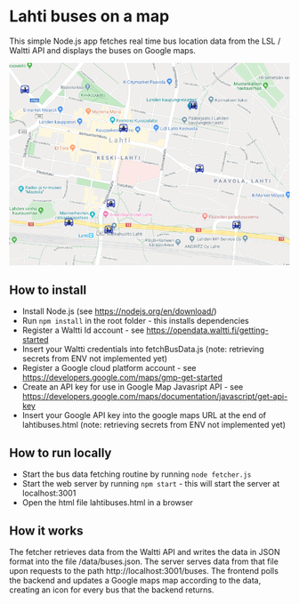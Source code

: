 # Lahti buses on a map
This simple Node.js app fetches real time bus location data from the LSL / Waltti API and displays the buses on Google maps.

![alt text](./lahtibuses_screen.png "Lahti buses screencapture")

## How to install
- Install Node.js (see https://nodejs.org/en/download/)
- Run `npm install` in the root folder - this installs dependencies
- Register a Waltti Id account - see https://opendata.waltti.fi/getting-started
- Insert your Waltti credentials into fetchBusData.js (note: retrieving secrets from ENV not implemented yet)
- Register a Google cloud platform account - see https://developers.google.com/maps/gmp-get-started
- Create an API key for use in Google Map Javasript API - see https://developers.google.com/maps/documentation/javascript/get-api-key
- Insert your Google API key into the google maps URL at the end of lahtibuses.html (note: retrieving secrets from ENV not implemented yet)

## How to run locally
- Start the bus data fetching routine by running `node fetcher.js`
- Start the web server by running `npm start` - this will start the server at localhost:3001
- Open the html file lahtibuses.html in a browser

## How it works
The fetcher retrieves data from the Waltti API and writes the data in JSON format into the file /data/buses.json. The server serves data from that file upon requests to the path http://localhost:3001/buses. The frontend polls the backend and updates a Google maps map according to the data, creating an icon for every bus that the backend returns.
